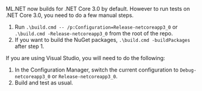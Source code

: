 ML.NET now builds for .NET Core 3.0 by default. However to run tests on .NET Core 3.0, you need to do a few manual steps.

1. Run `.\build.cmd -- /p:Configuration=Release-netcoreapp3_0` or `.\build.cmd -Release-netcoreapp3_0` from the root of the repo.
2. If you want to build the NuGet packages, `.\build.cmd -buildPackages` after step 1.

If you are using Visual Studio, you will need to do the following:

1. In the Configuration Manager, switch the current configuration to `Debug-netcoreapp3_0` or `Release-netcoreapp3_0`.
2. Build and test as usual.